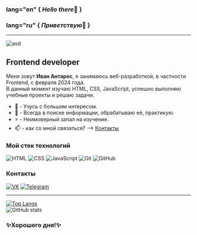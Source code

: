### lang="en"  { *Hello there*👋 }
### lang="ru"  { *Приветствую*👋 }
___

![asd](https://media.giphy.com/media/v1.Y2lkPTc5MGI3NjExbXd5dGVpdGI2dWFqcGQ4b3QxZ3V6ZmRtbnhoY3E2dG15NnJ6bXk3aSZlcD12MV9pbnRlcm5hbF9naWZfYnlfaWQmY3Q9Zw/VPpkvgTIJ817dfQOXI/giphy.gif)

## Frontend developer
Меня зовут **Иван Антарес**, я занимаюсь веб-разработкой, в частности Frontend, c февраля 2024 года.  
В данный момент изучаю HTML, CSS, JavaScript, успешно выполняю учебные проекты и решаю задачи.
* 🌱 - Учусь с большим интересом.
* 🔭 - Всегда в поиске информации, обрабатываю её, практикую.
* ⚡ - Неимоверный запал на изучение.
* 📫 - как со мной связаться? --> [Контакты](https://github.com/Enz0tech#%D0%BA%D0%BE%D0%BD%D1%82%D0%B0%D0%BA%D1%82%D1%8B)
  
### Мой стек технологий
![HTML](https://img.shields.io/badge/-HTML-333?style=for-the-badge&logo=html5)
![CSS](https://img.shields.io/badge/-CSS-333?style=for-the-badge&logo=css3&logoColor=blue)
![JavaScript](https://img.shields.io/badge/-JavaScript-333?style=for-the-badge&logo=javascript)
![Git](https://img.shields.io/badge/-Git-333?style=for-the-badge&logo=Git)
![GitHub](https://img.shields.io/badge/-GitHub-333?style=for-the-badge&logo=GitHub)

### Контакты
[![VK](https://img.shields.io/badge/-VK-333?style=for-the-badge&logo=Vk&logoColor=27A0D9)](https://vk.com/enzotech)
[![Telegram](https://img.shields.io/badge/-Telegram-333?style=for-the-badge&logo=telegram&logoColor=27A0D9)](https://t.me/enzotech)
___
[![Top Langs](https://github-readme-stats.vercel.app/api/top-langs/?username=enz0tech&layout=compact&theme=dark)](https://github.com/anuraghazra/github-readme-stats)  
![GitHub stats](https://github-readme-stats.vercel.app/api?username=enz0tech&show_icons=true&hide=prs,issues,contribs&theme=dark)

### ✨Хорошего дня!✨
